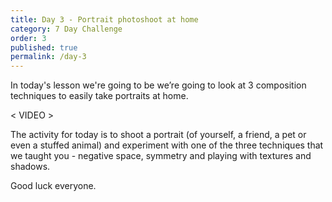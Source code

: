 ```yaml
---
title: Day 3 - Portrait photoshoot at home
category: 7 Day Challenge
order: 3
published: true
permalink: /day-3
---
```


In today's lesson we're going to be we’re going to look at 3 composition techniques to easily take portraits at home.&nbsp;

&lt; VIDEO &gt;&nbsp;

The activity for today is to shoot a portrait (of yourself, a friend, a pet or even a stuffed animal) and experiment with one of the three techniques that we taught you - negative space, symmetry and playing with textures and shadows.&nbsp;

Good luck everyone.&nbsp;